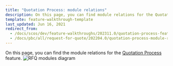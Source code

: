 ```yaml
---
title: "Quotation Process: module relations"
description: On this page, you can find module relations for the Quotation Process feature.
template: feature-walkthrough-template
last_updated: Jun 16, 2021
redirect_from:
  - /docs/scos/dev/feature-walkthroughs/202311.0/quotation-process-feature-walkthrough/quotation-process-module-relations.html
  - /docs/pbc/all/request-for-quote/202204.0/quotation-process-module-relations.html
---
```


On this page, you can find the module relations for the [Quotation Process](/docs/scos/user/features/{{site.version}}/quotation-process-feature-overview.html) feature.
![RFQ modules diagram](https://spryker.s3.eu-central-1.amazonaws.com/docs/Features/Workflow+%26+Process+Management/Quotation+process+and+RFQ/Quotation+Process+%26+RFQ+Feature+Overview/request-for-quote-module-diagram.png)
